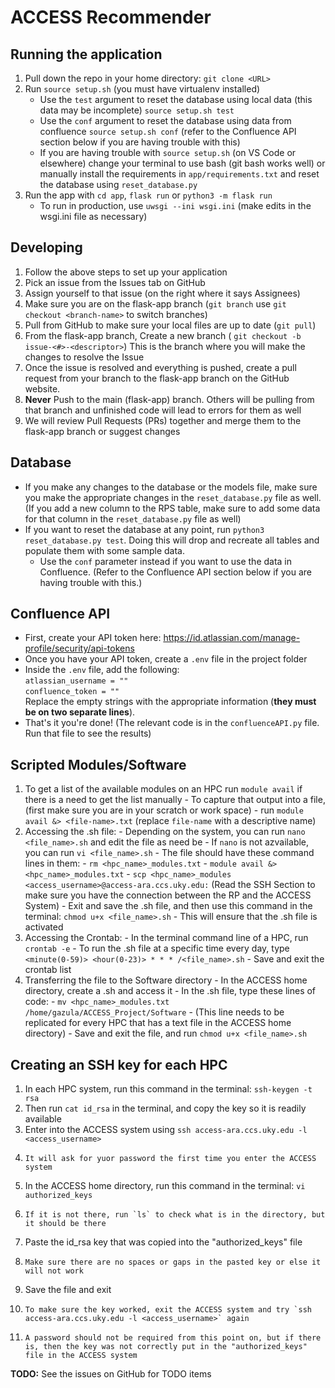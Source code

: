 # ACCESS Recommender
## Running the application
1. Pull down the repo in your home directory: ```git clone <URL>```
2. Run ```source setup.sh``` (you must have virtualenv installed)
    - Use the `test` argument to reset the database using local data (this data may be incomplete) `source setup.sh test`
    - Use the `conf` argument to reset the database using data from confluence `source setup.sh conf` (refer to the Confluence API section below if you are having trouble with this)
    - If you are having trouble with `source setup.sh` (on VS Code or elsewhere) 
    change your terminal to use bash (git bash works well) or manually install the requirements in `app/requirements.txt`
    and reset the database using `reset_database.py`
3. Run the app with  `cd app`, ```flask run``` or ```python3 -m flask run```
    - To run in production, use `uwsgi --ini wsgi.ini` (make edits in the wsgi.ini file as necessary)

## Developing
1. Follow the above steps to set up your application
2. Pick an issue from the Issues tab on GitHub 
3. Assign yourself to that issue (on the right where it says Assignees)
4. Make sure you are on the flask-app branch (```git branch``` use ```git checkout <branch-name>``` to switch branches)
5. Pull from GitHub to make sure your local files are up to date (```git pull```)
6. From the flask-app branch, Create a new branch ( ```git checkout -b issue-<#>-<descriptor>```)
    This is the branch where you will make the changes to resolve the Issue
7. Once the issue is resolved and everything is pushed, create a pull request from your branch to the flask-app branch on the GitHub website.
8. **Never** Push to the main (flask-app) branch. Others will be pulling from that branch and unfinished
    code will lead to errors for them as well
9. We will review Pull Requests (PRs) together and merge them to the flask-app branch or suggest changes

## Database
- If you make any changes to the database or the models file, make sure you make the appropriate changes in the
    ```reset_database.py``` file as well. (If you add a new column to the RPS table, 
    make sure to add some data for that column in the ```reset_database.py``` file as well)
- If you want to reset the database at any point, run ```python3 reset_database.py test```.
    Doing this will drop and recreate all tables and populate them with some sample data.
    - Use the `conf` parameter instead if you want to use the data in Confluence. (Refer to the Confluence API
    section below if you are having trouble with this.)

## Confluence API
- First, create your API token here: https://id.atlassian.com/manage-profile/security/api-tokens
- Once you have your API token, create a `.env` file in the project folder
- Inside the `.env` file, add the following:  
    `atlassian_username = ""`  
    `confluence_token = ""`  
    Replace the empty strings with the appropriate information (**they must be on two separate lines**).
- That's it you're done! (The relevant code is in the `confluenceAPI.py` file. Run that file to see the results)

## Scripted Modules/Software
1. To get a list of the available modules on an HPC run `module avail` if there is a need to get the list manually
       - To capture that output into a file, (first make sure you are in your scratch or work space)
       - run  `module avail &> <file-name>.txt` (replace `file-name` with a descriptive name)
2. Accessing the .sh file:
       - Depending on the system, you can run `nano <file_name>.sh` and edit the file as need be
            - If `nano` is not azvailable, you can run `vi <file_name>.sh`
       - The file should have these command lines in them:
          - `rm <hpc_name>_modules.txt`
          - `module avail &> <hpc_name>_modules.txt`
          - `scp <hpc_name>_modules <access_username>@access-ara.ccs.uky.edu:` (Read the SSH Section to make sure you have the connection between the RP and the ACCESS System)
        - Exit and save the .sh file, and then use this command in the terminal: `chmod u+x <file_name>.sh`
          - This will ensure that the .sh file is activated
3. Accessing the Crontab:
        - In the terminal command line of a HPC, run `crontab -e`
        - To run the .sh file at a specific time every day, type `<minute(0-59)> <hour(0-23)> * * * /<file_name>.sh`
        - Save and exit the crontab list
4. Transferring the file to the Software directory
        - In the ACCESS home directory, create a .sh and access it
        - In the .sh file, type these lines of code:
           - `mv <hpc_name>_modules.txt /home/gazula/ACCESS_Project/Software`
           - (This line needs to be replicated for every HPC that has a text file in the ACCESS home directory)
        - Save and exit the file, and run `chmod u+x <file_name>.sh`

## Creating an SSH key for each HPC
1. In each HPC system, run this command in the terminal: `ssh-keygen -t rsa`
2. Then run `cat id_rsa` in the terminal, and copy the key so it is readily available
3. Enter into the ACCESS system using `ssh access-ara.ccs.uky.edu -l <access_username>`
4.     It will ask for yuor password the first time you enter the ACCESS system
5. In the ACCESS home directory, run this command in the terminal: `vi authorized_keys`
6.     If it is not there, run `ls` to check what is in the directory, but it should be there
7. Paste the id_rsa key that was copied into the "authorized_keys" file
8.     Make sure there are no spaces or gaps in the pasted key or else it will not work
9. Save the file and exit
10.     To make sure the key worked, exit the ACCESS system and try `ssh access-ara.ccs.uky.edu -l <access_username>` again
11.     A password should not be required from this point on, but if there is, then the key was not correctly put in the "authorized_keys" file in the ACCESS system

**TODO:**
See the issues on GitHub for TODO items
